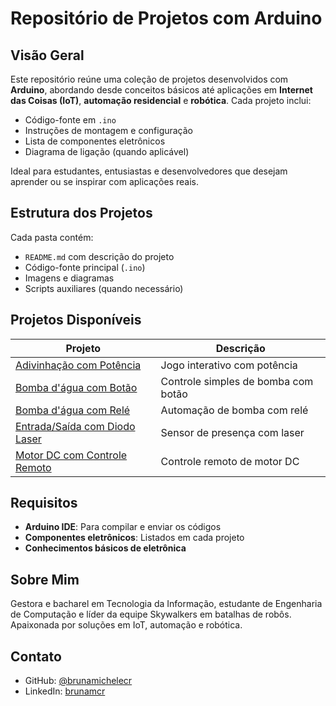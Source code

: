 # Repositório de Projetos com Arduino

## Visão Geral

Este repositório reúne uma coleção de projetos desenvolvidos com **Arduino**, abordando desde conceitos básicos até aplicações em **Internet das Coisas (IoT)**, **automação residencial** e **robótica**. Cada projeto inclui:

- Código-fonte em `.ino`
- Instruções de montagem e configuração
- Lista de componentes eletrônicos
- Diagrama de ligação (quando aplicável)

Ideal para estudantes, entusiastas e desenvolvedores que desejam aprender ou se inspirar com aplicações reais.

## Estrutura dos Projetos

Cada pasta contém:

- `README.md` com descrição do projeto
- Código-fonte principal (`.ino`)
- Imagens e diagramas
- Scripts auxiliares (quando necessário)

## Projetos Disponíveis

| Projeto | Descrição |
|--------|-----------|
| [Adivinhação com Potência](./adivinhacao_com_potencia) | Jogo interativo com potência |
| [Bomba d'água com Botão](./bomba_dagua_com_botao) | Controle simples de bomba com botão |
| [Bomba d'água com Relé](./bombacomrele) | Automação de bomba com relé |
| [Entrada/Saída com Diodo Laser](./entrada_e_saida_com_diodo_laser) | Sensor de presença com laser |
| [Motor DC com Controle Remoto](./motor_DC_com_controle_remoto) | Controle remoto de motor DC |


## Requisitos

- **Arduino IDE**: Para compilar e enviar os códigos
- **Componentes eletrônicos**: Listados em cada projeto
- **Conhecimentos básicos de eletrônica**

## Sobre Mim

Gestora e bacharel em Tecnologia da Informação, estudante de Engenharia de Computação e líder da equipe Skywalkers em batalhas de robôs. Apaixonada por soluções em IoT, automação e robótica.

## Contato

- GitHub: [@brunamichelecr](https://github.com/brunamichelecr)
- LinkedIn: [brunamcr](https://www.linkedin.com/in/brunamcr)
